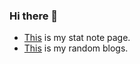### Hi there 👋

-  [This](https://guzhiling.com) is my stat note page.
-  [This](https://guzhiling.github.io/lingsblog/) is my random blogs.

